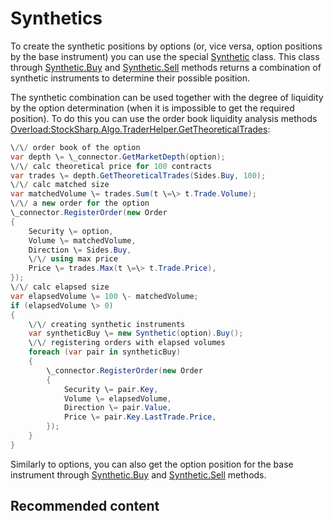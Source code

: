 # Synthetics

To create the synthetic positions by options (or, vice versa, option positions by the base instrument) you can use the special [Synthetic](../api/StockSharp.Algo.Derivatives.Synthetic.html) class. This class through [Synthetic.Buy](../api/StockSharp.Algo.Derivatives.Synthetic.Buy.html) and [Synthetic.Sell](../api/StockSharp.Algo.Derivatives.Synthetic.Sell.html) methods returns a combination of synthetic instruments to determine their possible position. 

The synthetic combination can be used together with the degree of liquidity by the option determination (when it is impossible to get the required position). To do this you can use the order book liquidity analysis methods [Overload:StockSharp.Algo.TraderHelper.GetTheoreticalTrades](../api/Overload:StockSharp.Algo.TraderHelper.GetTheoreticalTrades.html): 

```cs
\/\/ order book of the option
var depth \= \_connector.GetMarketDepth(option);
\/\/ calc theoretical price for 100 contracts
var trades \= depth.GetTheoreticalTrades(Sides.Buy, 100);
\/\/ calc matched size
var matchedVolume \= trades.Sum(t \=\> t.Trade.Volume);
\/\/ a new order for the option
\_connector.RegisterOrder(new Order
{
	Security \= option,
	Volume \= matchedVolume,
	Direction \= Sides.Buy,
	\/\/ using max price
	Price \= trades.Max(t \=\> t.Trade.Price),
});
\/\/ calc elapsed size
var elapsedVolume \= 100 \- matchedVolume;
if (elapsedVolume \> 0)
{
	\/\/ creating synthetic instruments
	var syntheticBuy \= new Synthetic(option).Buy();
	\/\/ registering orders with elapsed volumes
	foreach (var pair in syntheticBuy)
	{
		\_connector.RegisterOrder(new Order
		{
			Security \= pair.Key,
			Volume \= elapsedVolume,
			Direction \= pair.Value,
			Price \= pair.Key.LastTrade.Price,
		});
	}
}
```

Similarly to options, you can also get the option position for the base instrument through [Synthetic.Buy](../api/StockSharp.Algo.Derivatives.Synthetic.Buy.html) and [Synthetic.Sell](../api/StockSharp.Algo.Derivatives.Synthetic.Sell.html) methods. 

## Recommended content
